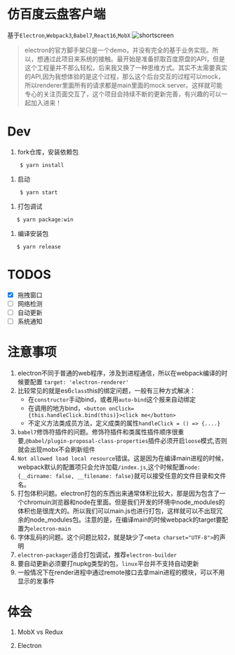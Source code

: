 # 仿百度云盘客户端
基于`Electron`,`Webpack3`,`Babel7`,`React16`,`MobX`
![shortscreen](https://github.com/zedwang/iCloud/blob/master/screenshots/close.png?raw=true)

 > electron的官方脚手架只是一个demo，并没有完全的基于业务实现。所以，想通过此项目来系统的接触。最开始是准备抓取百度原盘的API，但是这个工程量并不那么轻松，后来我又换了一种思维方式。其实不太需要真实的API,因为我想体验的是这个过程，那么这个后台交互的过程可以mock，所以renderer里面所有的请求都是main里面的mock server。这样就可能专心的关注页面交互了，这个项目会持续不断的更新完善，有兴趣的可以一起加入进来！
# Dev
 1. fork仓库，安装依赖包
```shell
    $ yarn install
```
 1. 启动
```shell
    $ yarn start
```
 1. 打包调试
 ```shell
    $ yarn package:win 
 ```
 1. 编译安装包
 ```shell
    $ yarn release
 ```
# TODOS
* [x] 拖拽窗口
* [ ] 网络检测
* [ ] 自动更新
* [ ] 系统通知 
# 注意事项
 1. electron不同于普通的web程序，涉及到进程通信，所以在webpack编译的时候要配置  `target: 'electron-renderer'`
 1. 比较常见的就是es6`class`this的绑定问题，一般有三种方式解决：
    - 在`constructor`手动bind，或者用`auto-bind`这个报来自动绑定
    - 在调用的地方bind，`<button onClick={this.handleClick.bind(this)}>click me</button>`
    - 不定义方法类成员方法，定义成类的属性`handleClick = () => {....}`
 1. `babel7`修饰符插件的问题。修饰符插件和类属性插件顺序很重要,`@babel/plugin-proposal-class-properties`插件必须开启`loose`模式,否则就会出现mobx不会刷新组件
 1. `Not allowed load local resource`错误。这是因为在编译main进程的时候，webpack默认的配置项只会允许加载`/index.js`,这个时候配置`node: {__dirname: false, __filename: false}`就可以接受任意的文件目录和文件名。
 1. 打包体积问题。electron打包的东西出来通常体积比较大，那是因为包含了一个chromuin浏览器和node在里面。但是我们开发的环境中node_modules的体积也是很庞大的。所以我们可以main.js也进行打包，这样就可以不出现冗余的node_modules包。注意的是，在编译main的时候webpack的target要配置为`electron-main`
 1. 字体乱码的问题。这个问题比较2，就是缺少了`<meta charset="UTF-8">`的声明
 1. `electron-packager`适合打包调试，推荐`electron-builder`
 1. 要自动更新必须要打nupkg类型的包，`linux`平台并不支持自动更新
 1. 一般情况下在render进程中通过remote接口去拿main进程的模块，可以不用显示的发事件

# 体会
 1. MobX vs Redux
    
 2. Electron 
